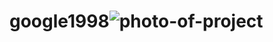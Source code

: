 # google1998![photo-of-project](https://user-images.githubusercontent.com/96945187/190238683-f08b1891-1b0a-481a-ae8b-da256f7a4e8e.png)
